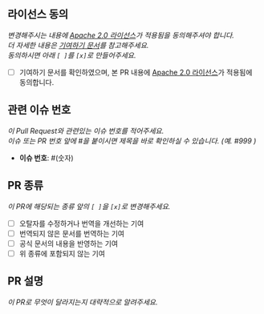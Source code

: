 ## 라이선스 동의
_변경해주시는 내용에 [Apache 2.0 라이선스](https://github.com/PyTorchKorea/lightning-docs-kr/blob/master/LICENSE)가 적용됨을 동의해주셔야 합니다._<br />
_더 자세한 내용은 [기여하기 문서](https://github.com/PyTorchKorea/lightning-docs-kr/blob/master/CONTRIBUTING.md)를 참고해주세요._<br />
_동의하시면 아래 `[ ]`를 `[x]`로 만들어주세요._<br />

- [ ] 기여하기 문서를 확인하였으며, 본 PR 내용에 [Apache 2.0 라이선스](https://github.com/PyTorchKorea/lightning-docs-kr/blob/master/LICENSE)가 적용됨에 동의합니다.

## 관련 이슈 번호
_이 Pull Request와 관련있는 이슈 번호를 적어주세요._<br />
_이슈 또는 PR 번호 앞에 #을 붙이시면 제목을 바로 확인하실 수 있습니다. (예. #999 )_

- **이슈 번호**: #(숫자)

## PR 종류
_이 PR에 해당되는 종류 앞의 `[ ]`을 `[x]`로 변경해주세요._<br />
- [ ] 오탈자를 수정하거나 번역을 개선하는 기여
- [ ] 번역되지 않은 문서를 번역하는 기여
- [ ] 공식 문서의 내용을 반영하는 기여
- [ ] 위 종류에 포함되지 않는 기여

## PR 설명
_이 PR로 무엇이 달라지는지 대략적으로 알려주세요._

